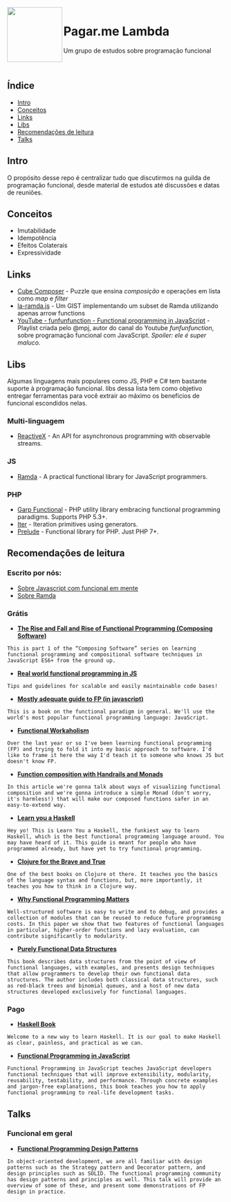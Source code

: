 <img src="https://user-images.githubusercontent.com/29930809/29830105-9ffc7f16-8cb7-11e7-9af6-2d43c171dfcb.png" width="127px" height="127px" align="left"/>

# Pagar.me Lambda

Um grupo de estudos sobre programação funcional

<br>

## Índice

- [Intro](#intro)
- [Conceitos](#conceitos)
- [Links](#links)
- [Libs](#libs)
- [Recomendações de leitura](#recomendações-de-leitura)
- [Talks](#talks)


## Intro

O propósito desse repo é centralizar tudo que discutirmos na guilda de programação funcional, desde material de estudos até discussões e datas de reuniões.

## Conceitos

- Imutabilidade
- Idempotência
- Efeitos Colaterais
- Expressividade

## Links

- [Cube Composer](http://david-peter.de/cube-composer/) - Puzzle que ensina *composição* e operações em lista como *map* e *filter*
- [la-ramda.js](https://gist.github.com/mrosata/0d54c552f297cf638bd719f7558478ac) - Um GIST implementando um subset de Ramda utilizando apenas arrow functions
- [YouTube - funfunfunction - Functional programming in JavaScript](https://www.youtube.com/playlist?list=PL0zVEGEvSaeEd9hlmCXrk5yUyqUag-n84) - Playlist criada pelo @mpj, autor do canal do Youtube *funfunfunction*, sobre programação funcional com JavaScript. _Spoiler: ele é super maluco._

## Libs

Algumas linguagens mais populares como JS, PHP e C# tem bastante suporte à programação funcional. libs dessa lista tem como objetivo entregar ferramentas para você extrair ao máximo os benefícios de funcional escondidos nelas.

### Multi-linguagem

* [ReactiveX](http://reactivex.io/) - An API for asynchronous programming with observable streams.

### JS

* [Ramda](http://ramdajs.com/) - A practical functional library for JavaScript programmers.

### PHP

* [Garp Functional](https://github.com/grrr-amsterdam/garp-functional) - PHP utility library embracing functional programming paradigms. Supports PHP 5.3+.
* [Iter](https://github.com/nikic/iter) - Iteration primitives using generators.
* [Prelude](https://github.com/sergiors/prelude) - Functional library for PHP. Just PHP 7+.

## Recomendações de leitura

### Escrito por nós:

* [Sobre Javascript com funcional em mente](javascript.js)
* [Sobre Ramda](ramda.md)

### Grátis

* [**The Rise and Fall and Rise of Functional Programming (Composing Software)**](https://medium.com/javascript-scene/the-rise-and-fall-and-rise-of-functional-programming-composable-software-c2d91b424c8c)

`
This is part 1 of the “Composing Software” series on learning functional programming and compositional software techniques in JavaScript ES6+ from the ground up.
`

* [**Real world functional programming in JS**](https://github.com/haskellcamargo/js-real-world-functional-programming)

`
Tips and guidelines for scalable and easily maintainable code bases!
`

* [**Mostly adequate guide to FP (in javascript)**](https://github.com/MostlyAdequate/mostly-adequate-guide)

`
This is a book on the functional paradigm in general. We'll use the world's most popular functional programming language: JavaScript.
`

* [**Functional Workaholism**](https://codepen.io/brekk/post/functional-workaholism)

`
Over the last year or so I've been learning functional programming (FP) and trying to fold it into my basic approach to software. I'd like to frame it here the way I'd teach it to someone who knows JS but doesn't know FP.
`

* [**Function composition with Handrails and Monads**](https://codepen.io/brekk/post/visual-function-composition)

`
In this article we're gonna talk about ways of visualizing functional composition and we're gonna introduce a simple Monad (don't worry, it's harmless!) that will make our composed functions safer in an easy-to-extend way.
`

* [**Learn you a Haskell**](http://learnyouahaskell.com/)

`
Hey yo! This is Learn You a Haskell, the funkiest way to learn Haskell, which is the best functional programming language around. You may have heard of it. This guide is meant for people who have programmed already, but have yet to try functional programming.
`

* [**Clojure for the Brave and True**](http://braveclojure.com/)

`One of the best books on Clojure ot there. It teaches you the basics of the language syntax and functions, but, more importantly, it teaches you how to think in a Clojure way.
`

* [**Why Functional Programming Matters**](https://www.cs.kent.ac.uk/people/staff/dat/miranda/whyfp90.pdf)

`
Well-structured software is easy to write and to debug, and provides a collection of modules that can be reused to reduce future programming costs. In this paper we show that two features of functional languages in particular, higher-order functions and lazy evaluation, can contribute significantly to modularity.
`

* [**Purely Functional Data Structures**](https://www.cs.cmu.edu/~rwh/theses/okasaki.pdf)

`
This book describes data structures from the point of view of functional languages, with examples, and presents design techniques that allow programmers to develop their own functional data structures. The author includes both classical data structures, such as red-black trees and binomial queues, and a host of new data structures developed exclusively for functional languages.
`
### Pago

* [**Haskell Book**](http://haskellbook.com)

`
Welcome to a new way to learn Haskell. It is our goal to make Haskell as clear, painless, and practical as we can.
`

* [**Functional Programming in JavaScript**](https://www.manning.com/books/functional-programming-in-javascript)

`
Functional Programming in JavaScript teaches JavaScript developers functional techniques that will improve extensibility, modularity, reusability, testability, and performance. Through concrete examples and jargon-free explanations, this book teaches you how to apply functional programming to real-life development tasks.
`

## Talks

### Funcional em geral

* [**Functional Programming Design Patterns**](https://vimeo.com/113588389)

`
In object-oriented development, we are all familiar with design patterns such as the Strategy pattern and Decorator pattern, and design principles such as SOLID.
The functional programming community has design patterns and principles as well.
This talk will provide an overview of some of these, and present some demonstrations of FP design in practice.
`
